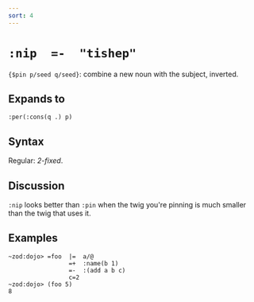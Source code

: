 ```yaml
---
sort: 4
---
```


# `:nip  =-  "tishep"`

`{$pin p/seed q/seed}`: combine a new noun with the subject, inverted.

## Expands to

```
:per(:cons(q .) p)
```

## Syntax

Regular: *2-fixed*.

## Discussion

`:nip` looks better than `:pin` when the twig you're pinning 
is much smaller than the twig that uses it.

## Examples
 
```
~zod:dojo> =foo  |=  a/@
                 =+  :name(b 1)
                 =-  :(add a b c)
                 c=2 
~zod:dojo> (foo 5)
8
```
